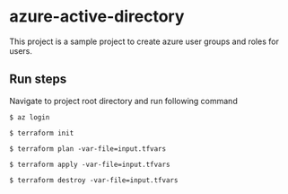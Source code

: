 # azure-active-directory
This project is a sample project to create azure user groups and roles for users.

## Run steps
Navigate to project root directory and run following command

```$ az login```

```$ terraform init```

```$ terraform plan -var-file=input.tfvars```

```$ terraform apply -var-file=input.tfvars```

```$ terraform destroy -var-file=input.tfvars```
